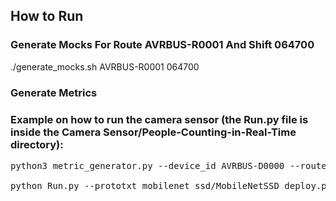 ## How to Run

### Generate Mocks For Route AVRBUS-R0001 And Shift 064700
./generate_mocks.sh AVRBUS-R0001 064700

### Generate Metrics

### Example on how to run the camera sensor (the Run.py file is inside the Camera Sensor/People-Counting-in-Real-Time directory): 
<pre>
python3 metric_generator.py --device_id AVRBUS-D0000 --route_id AVRBUS-R0011 --route_shift 092000 --sensor_camera True

python Run.py --prototxt mobilenet_ssd/MobileNetSSD_deploy.prototxt --model mobilenet_ssd/MobileNetSSD_deploy.caffemodel --input videos/example_01.mp4 --device_id AVRBUS-D0000
</pre>
